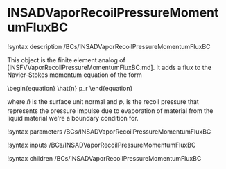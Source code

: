 # INSADVaporRecoilPressureMomentumFluxBC

!syntax description /BCs/INSADVaporRecoilPressureMomentumFluxBC

This object is the finite element analog of
[INSFVVaporRecoilPressureMomentumFluxBC.md]. It adds a flux to the Navier-Stokes
momentum equation of the form

\begin{equation}
\hat{n} p_r
\end{equation}

where $\hat{n}$ is the surface unit normal and $p_r$ is the recoil pressure that
represents the pressure impulse due to evaporation of material from the liquid
material we're a boundary condition for.

!syntax parameters /BCs/INSADVaporRecoilPressureMomentumFluxBC

!syntax inputs /BCs/INSADVaporRecoilPressureMomentumFluxBC

!syntax children /BCs/INSADVaporRecoilPressureMomentumFluxBC
